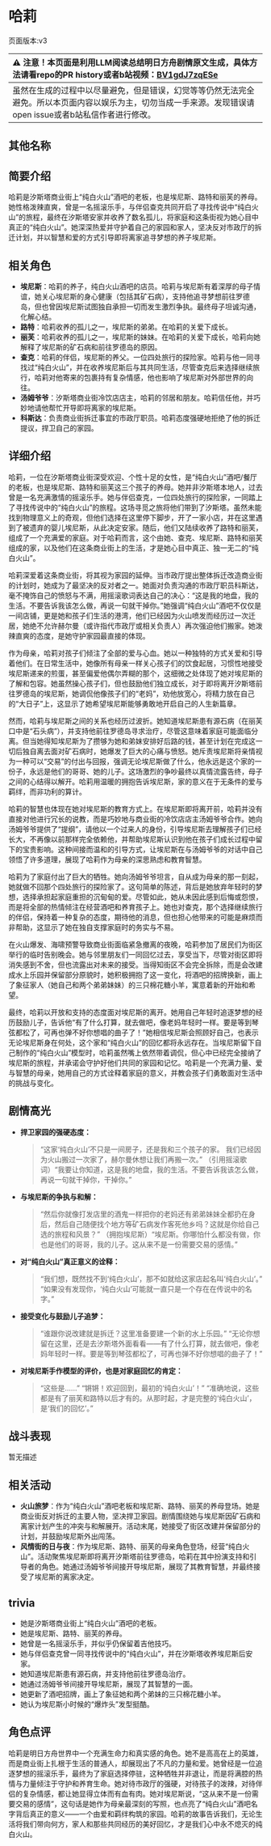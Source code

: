 # 哈莉
页面版本:v3
 

| :warning: 注意！本页面是利用LLM阅读总结明日方舟剧情原文生成，具体方法请看repo的PR history或者b站视频：[BV1gdJ7zqESe](https://www.bilibili.com/video/BV1gdJ7zqESe/)         |
|:----------------------------|
| 虽然在生成的过程中以尽量避免，但是错误，幻觉等等仍然无法完全避免。所以本页面内容以娱乐为主，切勿当成一手来源。发现错误请open issue或者b站私信作者进行修改。|



## 其他名称

## 简要介绍
哈莉是汐斯塔商业街上“纯白火山”酒吧的老板，也是埃尼斯、路特和丽芙的养母。她性格泼辣直爽，曾是一名摇滚乐手，与伴侣查克共同开启了寻找传说中“纯白火山”的旅程，最终在汐斯塔安家并收养了数名孤儿，将家庭和这条街视为她心目中真正的“纯白火山”。她深深热爱并守护着自己的家园和家人，坚决反对市政厅的拆迁计划，并以智慧和爱的方式引导即将离家追寻梦想的养子埃尼斯。
## 相关角色
-   **埃尼斯**：哈莉的养子，纯白火山酒吧的店员。哈莉与埃尼斯有着深厚的母子情谊，她关心埃尼斯的身心健康（包括其矿石病），支持他追寻梦想前往罗德岛，但也曾因埃尼斯试图独自承担一切而发生激烈争执。最终母子坦诚沟通，化解心结。
-   **路特**：哈莉收养的孤儿之一，埃尼斯的弟弟。在哈莉的关爱下成长。
-   **丽芙**：哈莉收养的孤儿之一，埃尼斯的妹妹。在哈莉的关爱下成长，哈莉向她解释了埃尼斯的矿石病和前往罗德岛的原因。
-   **查克**：哈莉的伴侣，埃尼斯的养父。一位四处旅行的探险家。哈莉与他一同寻找过“纯白火山”，并在收养埃尼斯后与其共同生活，尽管查克后来选择继续旅行，哈莉对他寄来的包裹持有复杂情感，他也影响了埃尼斯对外部世界的向往。
-   **汤姆爷爷**：汐斯塔商业街冷饮店店主，哈莉的邻居和朋友。哈莉信任他，并巧妙地请他帮忙开导即将离家的埃尼斯。
-   **科斯达**：负责商业街拆迁事宜的市政厅职员。哈莉态度强硬地拒绝了他的拆迁提议，捍卫自己的家园。
## 详细介绍
哈莉，一位在汐斯塔商业街深受欢迎、个性十足的女性，是“纯白火山”酒吧/餐厅的老板，也是埃尼斯、路特和丽芙这三个孩子的养母。她并非汐斯塔本地人，过去曾是一名充满激情的摇滚乐手。她与伴侣查克，一位四处旅行的探险家，一同踏上了寻找传说中的“纯白火山”的旅程。这场寻觅之旅将他们带到了汐斯塔。虽然未能找到物理意义上的奇观，但他们选择在这里停下脚步，开了一家小店，并在这里遇到了被遗弃的婴儿埃尼斯，从此决定安家。随后，他们又陆续收养了路特和丽芙，组成了一个充满爱的家庭。对于哈莉而言，这个由她、查克、埃尼斯、路特和丽芙组成的家，以及他们在这条商业街上的生活，才是她心目中真正、独一无二的“纯白火山”。

哈莉深爱着这条商业街，将其视为家园的延伸。当市政厅提出整体拆迁改造商业街的计划时，她成为了最坚决的反对者之一。她面对负责沟通的市政厅职员科斯达，毫不掩饰自己的愤怒与不满，用摇滚歌词表达自己的决心：“这是我的地盘，我的生活。不要告诉我该怎么做，再说一句就干掉你。”她强调“纯白火山”酒吧不仅仅是一间店铺，更是她和孩子们生活的港湾，他们已经因为火山喷发而经历过一次迁居，她绝不允许赫尔曼（或许指代市政厅或相关负责人）再次强迫他们搬家。她泼辣直爽的态度，是她守护家园最直接的体现。

作为母亲，哈莉对孩子们倾注了全部的爱与心血。她以一种独特的方式关爱和引导着他们。在日常生活中，她像所有母亲一样关心孩子们的饮食起居，习惯性地接受埃尼斯递来的煎蛋，甚至偏爱他偶尔弄糊的那个，这细微之处体现了她对埃尼斯的了解和包容。她虽然操心孩子们，但也鼓励他们独立成长，对于即将离开汐斯塔前往罗德岛的埃尼斯，她调侃他像孩子们的“老妈”，劝他放宽心，将精力放在自己的“大日子”上，这显示了她希望埃尼斯能够勇敢地开启自己的人生新篇章。

然而，哈莉与埃尼斯之间的关系也经历过波折。她知道埃尼斯患有源石病（在丽芙口中是“石头病”），并支持他前往罗德岛寻求治疗，尽管这意味着家庭可能面临分离。但当她得知埃尼斯为了攒够为她和弟妹安排好后路的钱，甚至计划在完成这一切后独自离去面对矿石病时，她爆发了巨大的心痛与愤怒。她斥责埃尼斯将亲情视为一种可以“交易”的付出与回报，强调无论埃尼斯做了什么，他永远是这个家的一份子，永远是他们的哥哥、她的儿子。这场激烈的争吵最终以真情流露告终，母子之间的心结得以解开。哈莉用温暖的拥抱告诉埃尼斯，家的意义在于无条件的爱与羁绊，而非功利的算计。

哈莉的智慧也体现在她对埃尼斯的教育方式上。在埃尼斯即将离开前，哈莉并没有直接对他进行冗长的说教，而是巧妙地与商业街的冷饮店店主汤姆爷爷合作。她向汤姆爷爷提供了“提纲”，请他以一个过来人的身份，引导埃尼斯去理解孩子们已经长大，不再像以前那样完全依赖他，并帮助埃尼斯认识到他在孩子们成长过程中留下的宝贵影响。这种间接而温和的引导方式，让埃尼斯在与汤姆爷爷的对话中自己领悟了许多道理，展现了哈莉作为母亲的深思熟虑和教育智慧。

哈莉为了家庭付出了巨大的牺牲。她向汤姆爷爷坦言，自从成为母亲的那一刻起，她就做不回那个四处旅行的探险家了。这句简单的陈述，背后是她放弃年轻时的梦想，选择承担起家庭重担的沉甸甸的爱。尽管如此，她从未因此感到后悔或怨恨，而是将全部的热情倾注在经营酒吧和养育孩子上。她也对查克，那个选择继续旅行的伴侣，保持着一种复杂的态度，期待他的消息，但也担心他带来的可能是麻烦而非帮助，这显示了她在独自支撑家庭时的务实与不易。

在火山爆发、海啸预警导致商业街面临紧急撤离的夜晚，哈莉参加了居民们为街区举行的临时告别晚会。她与邻里朋友们一同回忆过去，享受当下，尽管对街区即将消失感到不舍，但也流露出对未来的接受。当得知街区不会完全拆除，而是会改建成水上乐园并保留部分原貌时，她积极拥抱了这一变化，将酒吧的招牌换新，画上了象征家人（她自己和两个弟弟妹妹）的三只棉花糖小羊，寓意着新的开始和希望。

最终，哈莉以开放和支持的态度面对埃尼斯的离开。她用自己年轻时追逐梦想的经历鼓励儿子，告诉他“有了什么打算，就去做吧，像老妈年轻时一样。要是等到琴弦都松了，可再也弹不好你想唱的曲子了！”她相信埃尼斯会照顾好自己，也表示无论埃尼斯身在何处，这个家和“纯白火山”的回忆都将永远存在。当埃尼斯留下自己制作的“纯白火山”模型时，哈莉虽然嘴上依然带着调侃，但心中已经完全接纳了埃尼斯的旅程，并承诺会守护好他们共同的家园和记忆。哈莉是一个充满力量、爱与智慧的母亲，她用自己的方式诠释着家庭的意义，并教会孩子们勇敢面对生活中的挑战与变化。
## 剧情高光
*   **捍卫家园的强硬态度：**
    > “这家‘纯白火山’不只是一间房子，还是我和三个孩子的家。 我们已经因为火山搬过一次家了，赫尔曼休想让我们再搬一次。”
    > （引用摇滚歌词）“我要让你知道，这是我的地盘，我的生活。不要告诉我该怎么做，再说一句就干掉你，干掉你。”
*   **与埃尼斯的争执与和解：**
    > “然后你就像打发店里的酒鬼一样把你的老妈还有弟弟妹妹全都扔在身后，然后自己随便找个地方等矿石病发作客死他乡吗？这就是你给自己选的旅程和风景？”
    > （拥抱埃尼斯）“埃尼斯。你哪怕什么都没有做，你也是他们的哥哥，我的儿子。这从来不是一份需要交易的感情。”
*   **对“纯白火山”真正意义的诠释：**
    > “我们想，既然找不到‘纯白火山’，那不如就给这家店起名叫‘纯白火山’。”
    > “如果没有发现你，‘纯白火山’可能就一直只是一个存在在传说中的名字。”
*   **接受变化与鼓励儿子追梦：**
    > “谁跟你说改建就是拆迁？这里准备要建一个新的水上乐园。”
    > “无论你想留在这里，还是去汐斯塔外面看看——有了什么打算，就去做吧，像老妈年轻时一样。要是等到琴弦都松了，可再也弹不好你想唱的曲子了！”
*   **对埃尼斯手作模型的评价，也是对家庭回忆的肯定：**
    > “这些是......”
    > “锵锵！欢迎回到，最初的‘纯白火山’！”
    > “准确地说，这些都是有了丽芙和路特以后才有的。从那时起，才是完整的‘纯白火山’，是‘我们的回忆’。”
## 战斗表现
暂无描述
## 相关活动
-   **火山旅梦**：作为“纯白火山”酒吧老板和埃尼斯、路特、丽芙的养母登场。她是商业街反对拆迁的主要人物，坚决捍卫家园。剧情围绕她与埃尼斯因矿石病和离家计划产生的冲突与和解展开。活动末尾，她接受了街区改建并保留部分的计划，并鼓励埃尼斯外出闯荡。
-   **风情街的日与夜**：作为埃尼斯、路特、丽芙的母亲角色登场，经营“纯白火山”。活动聚焦埃尼斯即将离开汐斯塔前往罗德岛，哈莉在其中扮演支持和引导者的角色。她通过汤姆爷爷间接开导埃尼斯，展现了其教育智慧，并最终接受了埃尼斯的离家决定。
## trivia
*   她是汐斯塔商业街上“纯白火山”酒吧的老板。
*   她是埃尼斯、路特、丽芙的养母。
*   她曾是一名摇滚乐手，并似乎仍保留着吉他技巧。
*   她与伴侣查克曾一同寻找传说中的“纯白火山”，并在汐斯塔收养埃尼斯后安家。
*   她知道埃尼斯患有源石病，并支持他前往罗德岛治疗。
*   她通过汤姆爷爷间接开导埃尼斯，展现了其智慧的一面。
*   她更新了酒吧招牌，画上了象征她和两个弟妹的三只棉花糖小羊。
*   她认为埃尼斯小时候的“爆炸头”发型挺酷。
## 角色点评
哈莉是明日方舟世界中一个充满生命力和真实感的角色。她不是高高在上的英雄，而是商业街上扎根于生活的普通人，却展现出了不凡的力量和爱。她曾经是一位追逐梦想的摇滚乐手，最终为了家庭选择停驻，这种牺牲并非退让，而是将满腔的热情与力量倾注于守护和养育生命。她对待市政厅的强硬，对待孩子的泼辣，对待伴侣的复杂情感，都让她显得立体而有血有肉。她对埃尼斯说，“这从来不是一份需要交易的感情”，这句话是她作为母亲最深刻的写照，也点亮了“纯白火山”酒吧名字背后真正的意义——一个由爱和羁绊构筑的家园。哈莉的故事告诉我们，无论生活将我们带向何方，家人和那些共同经历的美好回忆，才是我们心中永不熄灭的纯白火山。